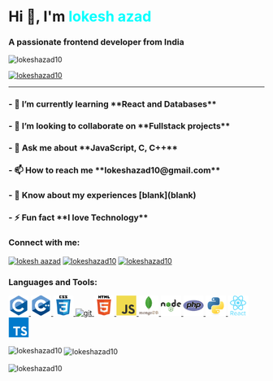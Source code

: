 <h1 align="left">Hi 👋, I'm <span style="color: aqua;">lokesh azad</span></h1>
<h3 align="left">A passionate frontend developer from India</h3>

<p align="left"> <img src="https://komarev.com/ghpvc/?username=lokeshazad10&label=Profile%20views&color=0e75b6&style=flat-square" alt="lokeshazad10" /> </p>

<p align="left"> <a href="https://github.com/ryo-ma/github-profile-trophy"><img src="https://github-profile-trophy.vercel.app/?username=lokeshazad10" alt="lokeshazad10" /></a> </p>
<hr>
<h3>- 🌱 I’m currently learning **React and Databases**<h3>

<h3>- 👯 I’m looking to collaborate on **Fullstack projects**<h3>

<h3>- 💬 Ask me about **JavaScript, C, C++**<h3>

<h3>- 📫 How to reach me **lokeshazad10@gmail.com**<h3>

<h3>- 📄 Know about my experiences [blank](blank)<h3>

<h3>- ⚡ Fun fact **I love Technology**<h3>



<h3 align="left">Connect with me:</h3>
<p align="left">
<a href="https://linkedin.com/in/lokesh aazad" target="blank"><img align="center" src="https://raw.githubusercontent.com/rahuldkjain/github-profile-readme-generator/master/src/images/icons/Social/linked-in-alt.svg" alt="lokesh aazad" height="30" width="40" /></a>
<a href="https://instagram.com/lokeshazad10" target="blank"><img align="center" src="https://raw.githubusercontent.com/rahuldkjain/github-profile-readme-generator/master/src/images/icons/Social/instagram.svg" alt="lokeshazad10" height="30" width="40" /></a>
<a href="https://www.leetcode.com/lokeshazad10" target="blank"><img align="center" src="https://raw.githubusercontent.com/rahuldkjain/github-profile-readme-generator/master/src/images/icons/Social/leet-code.svg" alt="lokeshazad10" height="30" width="40" /></a>
</p>

<h3 align="left">Languages and Tools:</h3>
<p align="left"> <a href="https://www.cprogramming.com/" target="_blank" rel="noreferrer"> <img src="https://raw.githubusercontent.com/devicons/devicon/master/icons/c/c-original.svg" alt="c" width="40" height="40"/> </a> <a href="https://www.w3schools.com/cpp/" target="_blank" rel="noreferrer"> <img src="https://raw.githubusercontent.com/devicons/devicon/master/icons/cplusplus/cplusplus-original.svg" alt="cplusplus" width="40" height="40"/> </a> <a href="https://www.w3schools.com/css/" target="_blank" rel="noreferrer"> <img src="https://raw.githubusercontent.com/devicons/devicon/master/icons/css3/css3-original-wordmark.svg" alt="css3" width="40" height="40"/> </a> <a href="https://git-scm.com/" target="_blank" rel="noreferrer"> <img src="https://www.vectorlogo.zone/logos/git-scm/git-scm-icon.svg" alt="git" width="40" height="40"/> </a> <a href="https://www.w3.org/html/" target="_blank" rel="noreferrer"> <img src="https://raw.githubusercontent.com/devicons/devicon/master/icons/html5/html5-original-wordmark.svg" alt="html5" width="40" height="40"/> </a> <a href="https://developer.mozilla.org/en-US/docs/Web/JavaScript" target="_blank" rel="noreferrer"> <img src="https://raw.githubusercontent.com/devicons/devicon/master/icons/javascript/javascript-original.svg" alt="javascript" width="40" height="40"/> </a> <a href="https://www.mongodb.com/" target="_blank" rel="noreferrer"> <img src="https://raw.githubusercontent.com/devicons/devicon/master/icons/mongodb/mongodb-original-wordmark.svg" alt="mongodb" width="40" height="40"/> </a> <a href="https://nodejs.org" target="_blank" rel="noreferrer"> <img src="https://raw.githubusercontent.com/devicons/devicon/master/icons/nodejs/nodejs-original-wordmark.svg" alt="nodejs" width="40" height="40"/> </a> <a href="https://www.php.net" target="_blank" rel="noreferrer"> <img src="https://raw.githubusercontent.com/devicons/devicon/master/icons/php/php-original.svg" alt="php" width="40" height="40"/> </a> <a href="https://www.python.org" target="_blank" rel="noreferrer"> <img src="https://raw.githubusercontent.com/devicons/devicon/master/icons/python/python-original.svg" alt="python" width="40" height="40"/> </a> <a href="https://reactjs.org/" target="_blank" rel="noreferrer"> <img src="https://raw.githubusercontent.com/devicons/devicon/master/icons/react/react-original-wordmark.svg" alt="react" width="40" height="40"/> </a> <a href="https://www.typescriptlang.org/" target="_blank" rel="noreferrer"> <img src="https://raw.githubusercontent.com/devicons/devicon/master/icons/typescript/typescript-original.svg" alt="typescript" width="40" height="40"/> </a> </p>

<p><img align="left" src="https://github-readme-stats.vercel.app/api/top-langs?username=lokeshazad10&show_icons=true&locale=en&layout=compact" alt="lokeshazad10" /></p>

<p>&nbsp;<img align="center" src="https://github-readme-stats.vercel.app/api?username=lokeshazad10&show_icons=true&locale=en" alt="lokeshazad10" /></p>

<p><img align="center" src="https://github-readme-streak-stats.herokuapp.com/?user=lokeshazad10&" alt="lokeshazad10" /></p>
